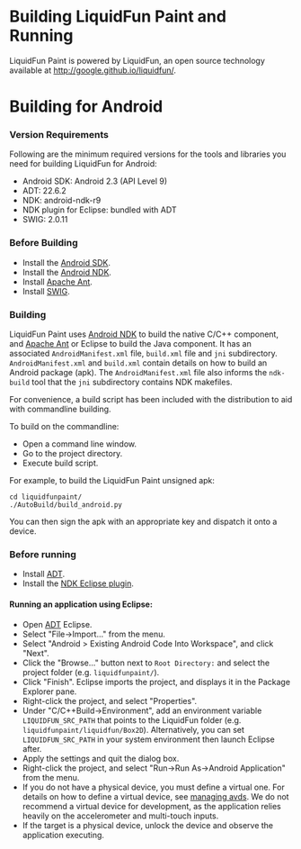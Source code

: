 Building LiquidFun Paint and Running
=======================================

LiquidFun Paint is powered by LiquidFun, an open source technology available at
http://google.github.io/liquidfun/.

# Building for Android

### Version Requirements

Following are the minimum required versions for the tools and libraries you
need for building LiquidFun for Android:

-   Android SDK:  Android 2.3 (API Level 9)
-   ADT: 22.6.2
-   NDK: android-ndk-r9
-   NDK plugin for Eclipse: bundled with ADT
-   SWIG: 2.0.11

### Before Building

-   Install the [Android SDK].
-   Install the [Android NDK].
-   Install [Apache Ant].
-   Install [SWIG].

### Building

LiquidFun Paint uses [Android NDK] to build the native C/C++ component, and
[Apache Ant] or Eclipse to build the Java component.
It has an associated `AndroidManifest.xml` file, `build.xml` file and `jni`
subdirectory.  `AndroidManifest.xml` and `build.xml` contain details on how to
build an Android package (apk).  The `AndroidManifest.xml` file also informs the
`ndk-build` tool that the `jni` subdirectory contains NDK makefiles.

For convenience, a build script has been included with the distribution to aid
with commandline building.

To build on the commandline:

-   Open a command line window.
-   Go to the project directory.
-   Execute build script.

For example, to build the LiquidFun Paint unsigned apk:

    cd liquidfunpaint/
    ./AutoBuild/build_android.py

You can then sign the apk with an appropriate key and dispatch it onto a device.

### Before running

-   Install [ADT].
-   Install the [NDK Eclipse plugin].

#### Running an application using Eclipse:

-   Open [ADT][] Eclipse.
-   Select "File->Import..." from the menu.
-   Select "Android > Existing Android Code Into Workspace", and click "Next".
-   Click the "Browse..." button next to `Root Directory:` and select the
    project folder (e.g. `liquidfunpaint/`).
-   Click "Finish". Eclipse imports the project, and displays it in the
    Package Explorer pane.
-   Right-click the project, and select "Properties".
-   Under "C/C++Build->Environment", add an environment variable
    `LIQUIDFUN_SRC_PATH` that points to the LiquidFun folder (e.g.
    `liquidfunpaint/liquidfun/Box2D`). Alternatively, you can set
    `LIQUIDFUN_SRC_PATH` in your system environment then launch Eclipse after.
-   Apply the settings and quit the dialog box.
-   Right-click the project, and select "Run->Run As->Android Application"
    from the menu.
-   If you do not have a physical device, you must define a virtual one.
    For details on how to define a virtual device, see [managing avds][]. We
    do not recommend a virtual device for development, as the application
    relies heavily on the accelerometer and multi-touch inputs.
-   If the target is a physical device, unlock the device and observe the
    application executing.


  [Android SDK]: http://developer.android.com/sdk/index.html
  [Android NDK]: http://developer.android.com/tools/sdk/ndk/index.html
  [NDK Eclipse plugin]: http://developer.android.com/sdk/index.html
  [managing avds]: http://developer.android.com/tools/devices/managing-avds.html
  [ADT]: http://developer.android.com/tools/sdk/eclipse-adt.html
  [Apache Ant]: http://ant.apache.org/
  [SWIG]: http://www.swig.org

